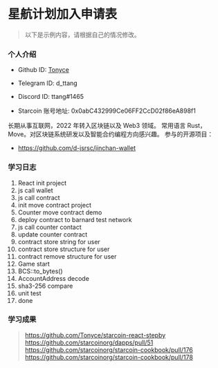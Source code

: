 

# 星航计划加入申请表

> 以下是示例内容，请根据自己的情况修改。

### 个人介绍

* Github ID: [Tonyce](https://github.com/Tonyce)

* Telegram ID: d_ttang

* Discord ID: ttang#1465

* Starcoin 账号地址: 0x0abC432999Ce06FF2CcD02f86eA898f1


长期从事互联网，2022 年转入区块链以及 Web3 领域。
常用语言 Rust，Move。对区块链系统研发以及智能合约编程方向感兴趣。
参与的开源项目：

* https://github.com/d-jsrsc/jinchan-wallet  

### 学习日志

1. React init project
2. js call wallet
3. js call contract
4. init move contract project
5. Counter move contract demo
6. deploy contract to barnard test network
7. js call counter contact
8. update counter contract
9. contract store string for user
10. contract store structure for user
11. contract remove structure for user
12. Game start
13. BCS::to_bytes()
14. AccountAddress decode
15. sha3-256 compare
16. unit test
17. done

### 学习成果

> https://github.com/Tonyce/starcoin-react-stepby
> https://github.com/starcoinorg/dapps/pull/51
> https://github.com/starcoinorg/starcoin-cookbook/pull/176
> https://github.com/starcoinorg/starcoin-cookbook/pull/178





